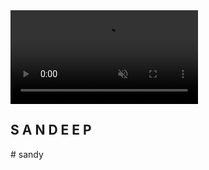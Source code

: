 <!DOCTYPE html>
<html lang="en">

<head>
    <meta charset="UTF-8">
    <meta http-equiv="X-UA-Compatiable" content="IE-edge">
    <meta name="viewport" content="width=device-width, intial-scale=1.0">
    <link rel="stylesheet" href="smoke.css">
    <title>smoke effect on name</title>
</head>

<body>
    <section>
        <video src="smoke.mp4" autoplay muted></video>
        <h1>
            <span>S</span>
            <span>A</span>
            <span>N</span>
            <span>D</span>
            <span>E</span>
            <Span>E</Span>
            <span>P</span>
        </h1>
    </section>
</body>

</html># sandy
